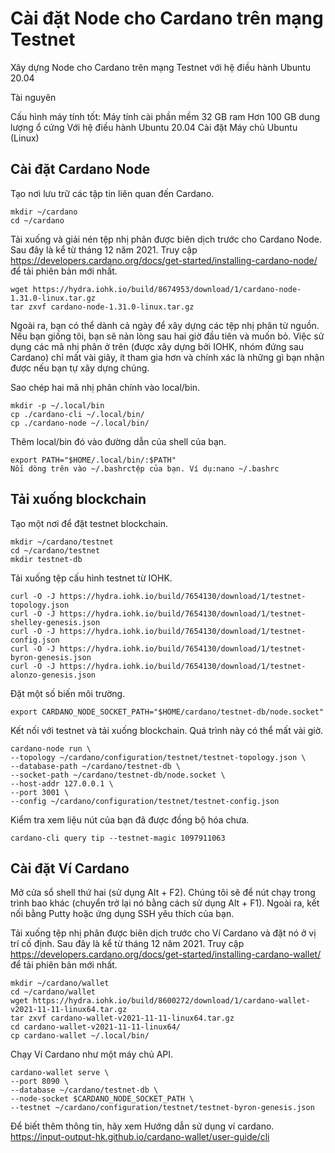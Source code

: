 Cài đặt Node cho Cardano trên mạng Testnet
========================
Xây dựng Node cho Cardano trên mạng Testnet với hệ điều hành Ubuntu 20.04

Tài nguyên

Cấu hình máy tính tốt:
Máy tính cài phần mềm 32 GB ram 
Hơn 100 GB dung lượng ổ cứng 
Với hệ điều hành Ubuntu 20.04
Cài đặt Máy chủ Ubuntu (Linux)

Cài đặt Cardano Node
-----

Tạo nơi lưu trữ các tập tin liên quan đến Cardano.

```
mkdir ~/cardano
cd ~/cardano
```

Tải xuống và giải nén tệp nhị phân được biên dịch trước cho Cardano Node. Sau đây là kể từ tháng 12 năm 2021. Truy cập https://developers.cardano.org/docs/get-started/installing-cardano-node/ để tải phiên bản mới nhất.

```
wget https://hydra.iohk.io/build/8674953/download/1/cardano-node-1.31.0-linux.tar.gz
tar zxvf cardano-node-1.31.0-linux.tar.gz
```

Ngoài ra, bạn có thể dành cả ngày để xây dựng các tệp nhị phân từ nguồn. Nếu bạn giống tôi, bạn sẽ nản lòng sau hai giờ đầu tiên và muốn bỏ. Việc sử dụng các mã nhị phân ở trên (được xây dựng bởi IOHK, nhóm đứng sau Cardano) chỉ mất vài giây, ít tham gia hơn và chính xác là những gì bạn nhận được nếu bạn tự xây dựng chúng.

Sao chép hai mã nhị phân chính vào local/bin.

```
mkdir -p ~/.local/bin
cp ./cardano-cli ~/.local/bin/
cp ./cardano-node ~/.local/bin/
```

Thêm local/bin đó vào đường dẫn của shell của bạn.

```
export PATH="$HOME/.local/bin/:$PATH"
Nối dòng trên vào ~/.bashrctệp của bạn. Ví dụ:nano ~/.bashrc
```

Tải xuống blockchain
------

Tạo một nơi để đặt testnet blockchain.

```
mkdir ~/cardano/testnet
cd ~/cardano/testnet
mkdir testnet-db
```

Tải xuống tệp cấu hình testnet từ IOHK.

```
curl -O -J https://hydra.iohk.io/build/7654130/download/1/testnet-topology.json
curl -O -J https://hydra.iohk.io/build/7654130/download/1/testnet-shelley-genesis.json
curl -O -J https://hydra.iohk.io/build/7654130/download/1/testnet-config.json
curl -O -J https://hydra.iohk.io/build/7654130/download/1/testnet-byron-genesis.json
curl -O -J https://hydra.iohk.io/build/7654130/download/1/testnet-alonzo-genesis.json
```

Đặt một số biến môi trường.

```
export CARDANO_NODE_SOCKET_PATH="$HOME/cardano/testnet-db/node.socket"
```

Kết nối với testnet và tải xuống blockchain. Quá trình này có thể mất vài giờ.

```
cardano-node run \
--topology ~/cardano/configuration/testnet/testnet-topology.json \
--database-path ~/cardano/testnet-db \
--socket-path ~/cardano/testnet-db/node.socket \
--host-addr 127.0.0.1 \
--port 3001 \
--config ~/cardano/configuration/testnet/testnet-config.json
```

Kiểm tra xem liệu nút của bạn đã được đồng bộ hóa chưa.

```
cardano-cli query tip --testnet-magic 1097911063
```

Cài đặt Ví Cardano
-----

Mở cửa sổ shell thứ hai (sử dụng Alt + F2). Chúng tôi sẽ để nút chạy trong trình bao khác (chuyển trở lại nó bằng cách sử dụng Alt + F1). Ngoài ra, kết nối bằng Putty hoặc ứng dụng SSH yêu thích của bạn.

Tải xuống tệp nhị phân được biên dịch trước cho Ví Cardano và đặt nó ở vị trí cố định. Sau đây là kể từ tháng 12 năm 2021. Truy cập https://developers.cardano.org/docs/get-started/installing-cardano-wallet/ để tải phiên bản mới nhất.

```
mkdir ~/cardano/wallet
cd ~/cardano/wallet
wget https://hydra.iohk.io/build/8600272/download/1/cardano-wallet-v2021-11-11-linux64.tar.gz
tar zxvf cardano-wallet-v2021-11-11-linux64.tar.gz
cd cardano-wallet-v2021-11-11-linux64/
cp cardano-wallet ~/.local/bin/
```

Chạy Ví Cardano như một máy chủ API.

```
cardano-wallet serve \
--port 8090 \
--database ~/cardano/testnet-db \
--node-socket $CARDANO_NODE_SOCKET_PATH \
--testnet ~/cardano/configuration/testnet/testnet-byron-genesis.json
```

Để biết thêm thông tin, hãy xem Hướng dẫn sử dụng ví cardano.
https://input-output-hk.github.io/cardano-wallet/user-guide/cli